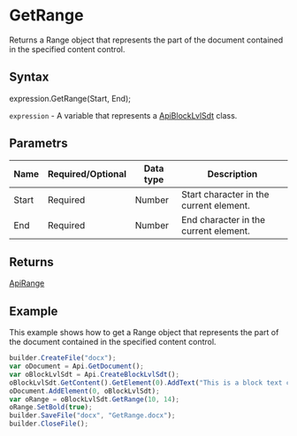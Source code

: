 # GetRange

Returns a Range object that represents the part of the document contained in the specified content control.

## Syntax

expression.GetRange(Start, End);

`expression` - A variable that represents a [ApiBlockLvlSdt](../ApiBlockLvlSdt.md) class.

## Parametrs

| **Name** | **Required/Optional** | **Data type** | **Description** |
| ------------- | ------------- | ------------- | ------------- |
| Start | Required | Number | Start character in the current element. |
| End | Required | Number | End character in the current element. |

## Returns

[ApiRange](../../ApiRange/ApiRange.md)

## Example

This example shows how to get a Range object that represents the part of the document contained in the specified content control.

```javascript
builder.CreateFile("docx");
var oDocument = Api.GetDocument();
var oBlockLvlSdt = Api.CreateBlockLvlSdt();
oBlockLvlSdt.GetContent().GetElement(0).AddText("This is a block text content control.");
oDocument.AddElement(0, oBlockLvlSdt);
var oRange = oBlockLvlSdt.GetRange(10, 14);
oRange.SetBold(true);
builder.SaveFile("docx", "GetRange.docx");
builder.CloseFile();
```